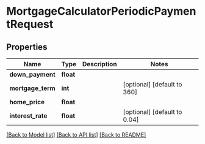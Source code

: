# MortgageCalculatorPeriodicPaymentRequest

## Properties
Name | Type | Description | Notes
------------ | ------------- | ------------- | -------------
**down_payment** | **float** |  | 
**mortgage_term** | **int** |  | [optional] [default to 360]
**home_price** | **float** |  | 
**interest_rate** | **float** |  | [optional] [default to 0.04]

[[Back to Model list]](../README.md#documentation-for-models) [[Back to API list]](../README.md#documentation-for-api-endpoints) [[Back to README]](../README.md)


